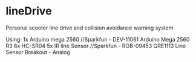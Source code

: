lineDrive
=========

Personal scooter line drive and collision avoidance warning system

Using:
1x 	Arduino mega 2560	//Sparkfun - DEV-11061 Arduino Mega 2560 R3
6x 	HC-SR04
5x 	IR line Sensor	//Sparkfun - ROB-09453  QRE1113 Line Sensor Breakout - Analog 
